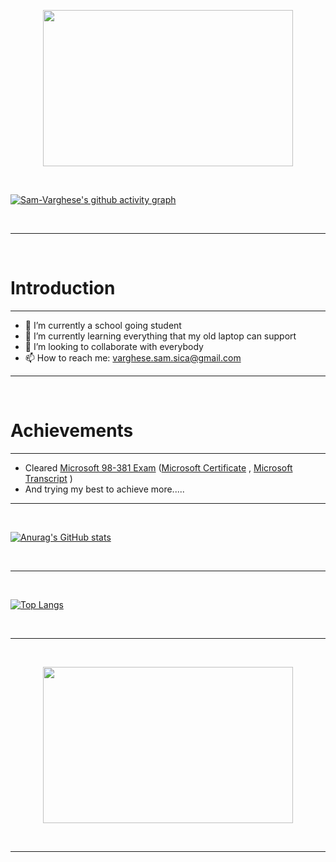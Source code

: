 <p align='center'><img src='https://i.pinimg.com/originals/5e/78/af/5e78affab2547d678e4c5458dd931381.gif' height='250' width='400'></p>

<br>

[![Sam-Varghese's github activity graph](https://activity-graph.herokuapp.com/graph?username=Sam-Varghese&theme=react-dark)](https://github.com/Sam-Varghese/github-readme-activity-graph)

<br>

<hr>

<br>

# Introduction

<hr>

- 🔭 I’m currently a school going student
- 🌱 I’m currently learning everything that my old laptop can support
- 👯 I’m looking to collaborate with everybody
- 📫 How to reach me: <varghese.sam.sica@gmail.com>

<hr>

<br>

# Achievements

<hr>

- Cleared [Microsoft 98-381 Exam](https://docs.microsoft.com/en-us/learn/certifications/exams/98-381) ([Microsoft Certificate](Documents/Microsoft_Certified_Professional_Certificate_0.pdf) , [Microsoft Transcript](Documents/microsoft_certified_professional_transcript.pdf) )
- And trying my best to achieve more.....

<hr>

<br>

<p align='center'> 

[![Anurag's GitHub stats](https://github-readme-stats.vercel.app/api?username=Sam-Varghese&count_private=true&show_icons=true&theme=radical)](https://github.com/Sam-Varghese/github-readme-stats)

</p>

<br>

<hr>

<br>

[![Top Langs](https://github-readme-stats.vercel.app/api/top-langs/?username=Sam-Varghese&theme=radical)](https://github.com/Sam-Varghese/github-readme-stats)

<br>

<hr>

<br>

<p align='center'><img src='https://i.pinimg.com/originals/7c/3b/63/7c3b63598dc8b65b93a9532d4228947b.gif' height='250' width='400'></p>

<br>

<hr>
